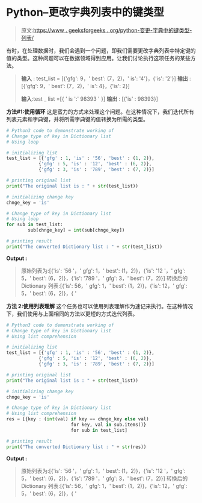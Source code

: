 # Python–更改字典列表中的键类型

> 原文:[https://www . geeksforgeeks . org/python-变更-字典中的键类型-列表/](https://www.geeksforgeeks.org/python-change-type-of-key-in-dictionary-list/)

有时，在处理数据时，我们会遇到一个问题，即我们需要更改字典列表中特定键的值的类型。这种问题可以在数据领域得到应用。让我们讨论执行这项任务的某些方法。

> **输入** : test_list = [{'gfg': 9，' best': (7，2)，' is': '4'}，{'is': '2'}]
> **输出** : [{'gfg': 9，' best': (7，2)，' is': 4}，{'is': 2}]
> 
> **输入**:test _ list =[{ ' is ':' 98393 ' }]
> **输出** : [{'is' : 98393}]

**方法#1:使用循环**
这是蛮力的方式来处理这个问题。在这种情况下，我们迭代所有列表元素和字典键，并将所需字典键的值转换为所需的类型。

```py
# Python3 code to demonstrate working of 
# Change type of key in Dictionary list
# Using loop

# initializing list
test_list = [{'gfg' : 1, 'is' : '56', 'best' : (1, 2)}, 
            {'gfg' : 5, 'is' : '12', 'best' : (6, 2)},
            {'gfg' : 3, 'is' : '789', 'best' : (7, 2)}]

# printing original list
print("The original list is : " + str(test_list))

# initializing change key 
chnge_key = 'is'

# Change type of key in Dictionary list
# Using loop
for sub in test_list:
        sub[chnge_key] = int(sub[chnge_key])

# printing result 
print("The converted Dictionary list : " + str(test_list)) 
```

**Output :**

> 原始列表为:[{'is': '56 '，' gfg': 1，' best': (1，2)}，{'is': '12 '，' gfg': 5，' best': (6，2)}，{'is': '789 '，' gfg': 3，' best': (7，2)}]
> 转换后的 Dictionary 列表:[{'is': 56，' gfg': 1，' best': (1，2)}，{'is': 12，' gfg': 5，' best': (6，2)}，{ '

**方法 2:使用列表理解**
这个任务也可以使用列表理解作为速记来执行。在这种情况下，我们使用与上面相同的方法以更短的方式迭代列表。

```py
# Python3 code to demonstrate working of 
# Change type of key in Dictionary list
# Using list comprehension

# initializing list
test_list = [{'gfg' : 1, 'is' : '56', 'best' : (1, 2)}, 
            {'gfg' : 5, 'is' : '12', 'best' : (6, 2)},
            {'gfg' : 3, 'is' : '789', 'best' : (7, 2)}]

# printing original list
print("The original list is : " + str(test_list))

# initializing change key 
chnge_key = 'is'

# Change type of key in Dictionary list
# Using list comprehension
res = [{key : (int(val) if key == chnge_key else val)
                        for key, val in sub.items()}
                        for sub in test_list]

# printing result 
print("The converted Dictionary list : " + str(res)) 
```

**Output :**

> 原始列表为:[{'is': '56 '，' gfg': 1，' best': (1，2)}，{'is': '12 '，' gfg': 5，' best': (6，2)}，{'is': '789 '，' gfg': 3，' best': (7，2)}]
> 转换后的 Dictionary 列表:[{'is': 56，' gfg': 1，' best': (1，2)}，{'is': 12，' gfg': 5，' best': (6，2)}，{ '